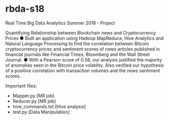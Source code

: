 # rbda-s18

Real Time Big Data Analytics Summer 2018 - Project

Quantifying Relationship between Blockchain news and Cryptocurrency Prices
● Built an application using Hadoop MapReduce, Hive Analytics and Natural Language Processing to find the correlation
between Bitcoin cryptocurrency prices and sentiment scores of news articles published in financial journals like Financial Times, Bloomberg and the Wall Street Journal.
● With a Pearson score of 0.58, our analysis justified the majority of anomalies seen in the Bitcoin price volatility. Also verified our hypothesis of a positive correlation with transaction volumes and the news sentiment scores.

Important files:
- Mapper.py [MR job]
- Reducer.py [MR job]
- hive_commands.txt [Hive analysis]
- test.py [Data Manipulation]
